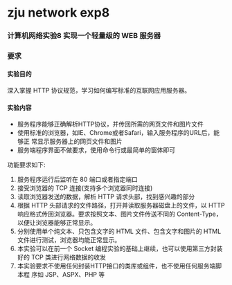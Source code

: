 # zju network exp8

### 计算机网络实验8 实现一个轻量级的 WEB 服务器

### 要求

#### 实验目的

深入掌握 HTTP 协议规范，学习如何编写标准的互联网应用服务器。

#### 实验内容

- 服务程序能够正确解析HTTP协议，并传回所需的网页文件和图片文件
- 使用标准的浏览器，如IE、Chrome或者Safari，输入服务程序的URL后，能够正
  常显示服务器上的网页文件和图片
- 服务端程序界面不做要求，使用命令行或最简单的窗体即可 

功能要求如下:

1. 服务程序运行后监听在 80 端口或者指定端口
2. 接受浏览器的 TCP 连接(支持多个浏览器同时连接)
3. 读取浏览器发送的数据，解析 HTTP 请求头部，找到感兴趣的部分
4. 根据 HTTP 头部请求的文件路径，打开并读取服务器磁盘上的文件，以 HTTP响应格式传回浏览器。要求按照文本、图片文件传送不同的 Content-Type，以便让浏览器能够正常显示。
5. 分别使用单个纯文本、只包含文字的 HTML 文件、包含文字和图片的 HTML
  文件进行测试，浏览器均能正常显示。
6. 本实验可以在前一个 Socket 编程实验的基础上继续，也可以使用第三方封装好的
  TCP 类进行网络数据的收发
7. 本实验要求不使用任何封装HTTP接口的类库或组件，也不使用任何服务端脚本程
  序如 JSP、ASPX、PHP 等